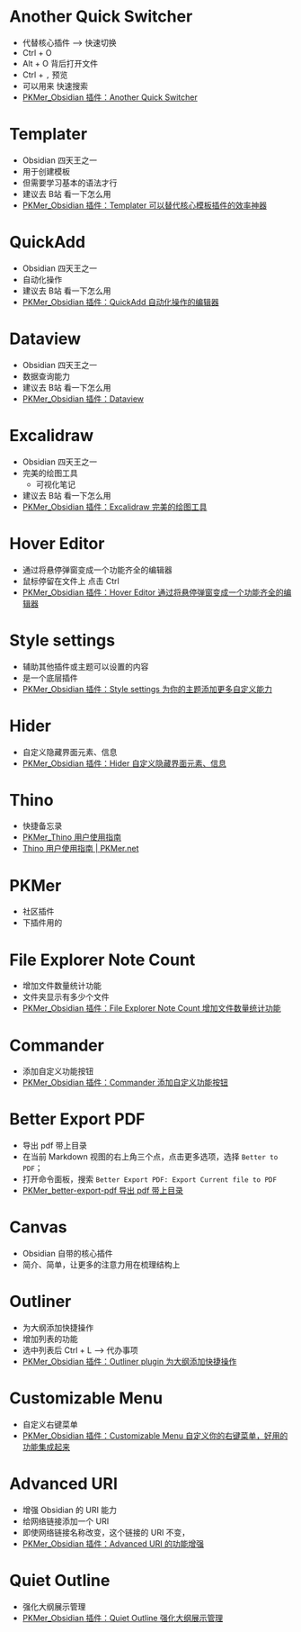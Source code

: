 # Another Quick Switcher

- 代替核心插件 ——> 快速切换
- Ctrl + O
- Alt + O 背后打开文件
- Ctrl + `,` 预览
- 可以用来 快速搜索
- [PKMer_Obsidian 插件：Another Quick Switcher](https://pkmer.cn/Pkmer-Docs/10-obsidian/obsidian%E7%A4%BE%E5%8C%BA%E6%8F%92%E4%BB%B6/obsidian-another-quick-switcher/)
# Templater

- Obsidian 四天王之一
- 用于创建模板
- 但需要学习基本的语法才行
- 建议去 B站 看一下怎么用
- [PKMer_Obsidian 插件：Templater 可以替代核心模板插件的效率神器](https://pkmer.cn/Pkmer-Docs/10-obsidian/obsidian%E7%A4%BE%E5%8C%BA%E6%8F%92%E4%BB%B6/templater/templater-obsidian/)
# QuickAdd

- Obsidian 四天王之一
- 自动化操作
- 建议去 B站 看一下怎么用
- [PKMer_Obsidian 插件：QuickAdd 自动化操作的编辑器](https://pkmer.cn/Pkmer-Docs/10-obsidian/obsidian%E7%A4%BE%E5%8C%BA%E6%8F%92%E4%BB%B6/quickadd/quickadd/)
# Dataview

- Obsidian 四天王之一
- 数据查询能力
- 建议去 B站 看一下怎么用
- [PKMer_Obsidian 插件：Dataview](https://pkmer.cn/Pkmer-Docs/10-obsidian/obsidian%E7%A4%BE%E5%8C%BA%E6%8F%92%E4%BB%B6/dataview/dataview/)
# Excalidraw

- Obsidian 四天王之一
- 完美的绘图工具
	- 可视化笔记
- 建议去 B站 看一下怎么用
- [PKMer_Obsidian 插件：Excalidraw 完美的绘图工具](https://pkmer.cn/Pkmer-Docs/10-obsidian/obsidian%E7%A4%BE%E5%8C%BA%E6%8F%92%E4%BB%B6/excalidraw/obsidian-excalidraw-plugin/)
# Hover Editor

- 通过将悬停弹窗变成一个功能齐全的编辑器
- 鼠标停留在文件上 点击 Ctrl
- [PKMer_Obsidian 插件：Hover Editor 通过将悬停弹窗变成一个功能齐全的编辑器](https://pkmer.cn/Pkmer-Docs/10-obsidian/obsidian%E7%A4%BE%E5%8C%BA%E6%8F%92%E4%BB%B6/obsidian-hover-editor/)
# Style settings

- 辅助其他插件或主题可以设置的内容
- 是一个底层插件
- [PKMer_Obsidian 插件：Style settings 为你的主题添加更多自定义能力](https://pkmer.cn/Pkmer-Docs/10-obsidian/obsidian%E7%A4%BE%E5%8C%BA%E6%8F%92%E4%BB%B6/obsidian-style-settings/)
# Hider

- 自定义隐藏界面元素、信息
- [PKMer_Obsidian 插件：Hider 自定义隐藏界面元素、信息](https://pkmer.cn/Pkmer-Docs/10-obsidian/obsidian%E7%A4%BE%E5%8C%BA%E6%8F%92%E4%BB%B6/obsidian-hider/)
# Thino

- 快捷备忘录
- [PKMer_Thino 用户使用指南](https://pkmer.cn/Pkmer-Docs/10-obsidian/obsidian%E7%A4%BE%E5%8C%BA%E6%8F%92%E4%BB%B6/thino/obsidian-memos/)
- [Thino 用户使用指南 | PKMer.net](https://thino.pkmer.net/thino/)
# PKMer

- 社区插件
- 下插件用的
# File Explorer Note Count 

- 增加文件数量统计功能
- 文件夹显示有多少个文件
- [PKMer_Obsidian 插件：File Explorer Note Count 增加文件数量统计功能](https://pkmer.cn/Pkmer-Docs/10-obsidian/obsidian%E7%A4%BE%E5%8C%BA%E6%8F%92%E4%BB%B6/file-explorer-note-count/)
# Commander 

- 添加自定义功能按钮
- [PKMer_Obsidian 插件：Commander 添加自定义功能按钮](https://pkmer.cn/Pkmer-Docs/10-obsidian/obsidian%E7%A4%BE%E5%8C%BA%E6%8F%92%E4%BB%B6/cmdr/)
# Better Export PDF

- 导出 pdf 带上目录
- 在当前 Markdown 视图的右上角三个点，点击更多选项，选择 `Better to PDF`；
- 打开命令面板，搜索 `Better Export PDF: Export Current file to PDF`
- [PKMer_better-export-pdf 导出 pdf 带上目录](https://pkmer.cn/Pkmer-Docs/10-obsidian/obsidian%E7%A4%BE%E5%8C%BA%E6%8F%92%E4%BB%B6/better-export-pdf/)
# Canvas

- Obsidian 自带的核心插件
- 简介、简单，让更多的注意力用在梳理结构上
# Outliner

- 为大纲添加快捷操作
- 增加列表的功能
- 选中列表后 Ctrl + L ——> 代办事项
- [PKMer_Obsidian 插件：Outliner plugin 为大纲添加快捷操作](https://pkmer.cn/Pkmer-Docs/10-obsidian/obsidian%E7%A4%BE%E5%8C%BA%E6%8F%92%E4%BB%B6/obsidian-outliner/)
# Customizable Menu

- 自定义右键菜单
- [PKMer_Obsidian 插件：Customizable Menu 自定义你的右键菜单，好用的功能集成起来](https://pkmer.cn/Pkmer-Docs/10-obsidian/obsidian%E7%A4%BE%E5%8C%BA%E6%8F%92%E4%BB%B6/customizable-menu/)
# Advanced URI

- 增强 Obsidian 的 URI 能力
- 给网络链接添加一个 URI 
- 即使网络链接名称改变，这个链接的 URI 不变，
- [PKMer_Obsidian 插件：Advanced URI 的功能增强](https://pkmer.cn/Pkmer-Docs/10-obsidian/obsidian%E7%A4%BE%E5%8C%BA%E6%8F%92%E4%BB%B6/obsidian-advanced-uri/)
# Quiet Outline

- 强化大纲展示管理
- [PKMer_Obsidian 插件：Quiet Outline 强化大纲展示管理](https://pkmer.cn/Pkmer-Docs/10-obsidian/obsidian%E7%A4%BE%E5%8C%BA%E6%8F%92%E4%BB%B6/obsidian-quiet-outline/)